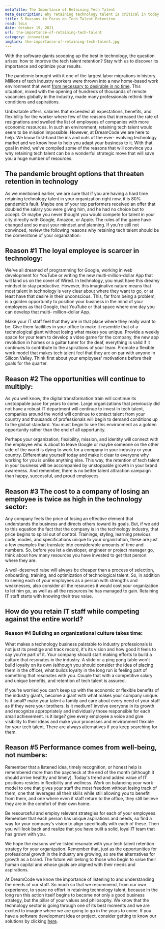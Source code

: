 ```yaml
---
metaTitle: The Importance of Retaining Tech Talent
meta_description: Why retaining technology talent is critical in today's world. Information and tips to improve IT staff retention.
title: 5 Reasons to Focus on Tech Talent Retention
read: 5min
date: October 19, 2021
url: the-importance-of-retaining-tech-talent
category: innovation
imglink: the-importance-of-retaining-tech-talent.jpg
---
```


With the software giants scooping up the best in technology, the question arises: how to improve the tech talent retention? Stay with us to discover its importance and optimize your results.

The pandemic brought with it one of the largest labor migrations in history. Millions of tech industry workers were thrown into a new home-based work environment that went [from necessary to desirable in no time](https://www.dreamcodesoft.com/en/blog/remote-working-in-software-development). This situation, mixed with the opening of hundreds of thousands of remote vacancies globally in the industry, made many professionals rethink their conditions and aspirations.

Unbeatable offers, salaries that exceeded all expectations, benefits, and flexibility for the worker where few of the reasons that increased the rate of resignations and swelled the list of employees of companies with more economic resources. In such an environment, retaining tech talent would seem to be mission impossible. However, at DreamCode we are here to help. We know first-hand the ins and outs of the ever- evolving technology market and we know how to help you adapt your business to it. With that goal in mind, we've compiled some of the reasons that will convince you why retaining tech talent can be a wonderful strategic move that will save you a huge number of resources.

## **The pandemic brought options that threaten retention in technology**

As we mentioned earlier, we are sure that if you are having a hard time retaining technology talent in your organization right now, it is 80% pandemic’s fault. Maybe one of your top performers received an offer that doubled the salary you were giving him, and he had no choice but to accept. Or maybe you never thought you would compete for talent in your city directly with Google, Amazon, or Apple. The rules of the game have changed and so must your mindset and planning. If you're still not convinced, review the following reasons why retaining tech talent should be the cornerstone of your organization:

## **Reason #1 The loyal employee is scarcer in technology:**

We've all dreamed of programming for Google, working in web development for YouTube or writing the new multi-million-dollar App that will land us on the cover of Wired. In technology, you must have this dreamy mindset to stay productive. However, this imaginative nature means that most talent in technology is very clear about where they want to go, or at least have that desire in their unconscious. This, far from being a problem, is a golden opportunity to position your business in the mind of your employees as that Google, that YouTube or that space where one day you can develop that multi- million-dollar App.

Make your IT staff feel that they are in that place where they really want to be. Give them facilities in your office to make it resemble that of a technological giant without losing what makes you unique. Provide a weekly space for your team to develop a video game for the company, the new app revolution in homes or a guitar tuner for the deaf, everything is valid if it continues to contribute to the aspirations of your team. Promote a flexible work model that makes tech talent feel that they are on par with anyone in Silicon Valley. Think first about your employees' motivations before their goals for the quarter.

## **Reason #2 The opportunities will continue to multiply:**

As you well know, the digital transformation train will continue its unstoppable pace for years to come. Large organizations that previously did not have a robust IT department will continue to invest in tech talent, companies around the world will continue to contact talent from your country and thousands of professionals will begin to demand conditions up to the global standard. You must begin to see this environment as a golden opportunity rather than the end of all opportunity.

Perhaps your organization, flexibility, mission, and identity will connect with the employee who is about to leave Google or maybe someone on the other side of the world is dying to work for a company in your industry or your country. Differentiate yourself today and make it clear to everyone why working for you is unlike anything else. This way, the retention of tech talent in your business will be accompanied by unstoppable growth in your brand awareness. And remember, there is no better talent attraction campaign than happy, successful, and proud employees.

## **Reason #3 The cost to a company of losing an employee is twice as high in the technology sector:**

Any company feels the price of losing an effective element that understands the business and directs others toward its goals. But, if we add to this equation the fact that the company is in the technology industry, that price begins to spiral out of control. Trainings, styling, learning previous code, modes, and specifications unique to your organization, these are just a few examples that translate into considerable amounts of time and numbers. So, before you let a developer, engineer or project manager go, think about how many resources you have invested to get that person where they are.

A well-deserved raise will always be cheaper than a process of selection, onboarding, training, and optimization of technological talent. So, in addition to seeing each of your employees as a person with strengths and weaknesses, also consider all the resources it would cost your organization to let him go, as well as all the resources he has managed to gain. Retaining IT staff starts with knowing their true value.

## **How do you retain IT staff while competing against the entire world?**

### **Reason #4 Building an organizational culture takes time:**

What makes a technology business palatable to industry professionals is not just its prestige and track record, it's its vision and how good it feels to say you're part of it. Your company should start making efforts to build a culture that resonates in the industry. A slide or a ping pong table won't build loyalty on its own (although you should consider the idea of placing them in the office), what builds loyalty in the long run is feeling part of something that resonates with you. Couple that with a competitive salary and unique benefits, and retention of tech talent is assured.

If you're worried you can't keep up with the economic or flexible benefits of the industry giants, become a giant with what makes your company unique. Is it small? make your talent a family and care about every need of your staff as if they were your brothers. Is it medium? involve everyone in its growth and recognize appropriately and individually those responsible for each small achievement. Is it large? give every employee a voice and give visibility to their ideas and make your processes and environment flexible for your tech talent. There are always alternatives if you keep searching for them.

## **Reason #5 Performance comes from well-being, not numbers:**

Remember that a listened idea, timely recognition, or honest help is remembered more than the paycheck at the end of the month (although it should arrive healthy and timely). Today's trend and added value of IT positions resides in flexibility and wellness. Work on balancing your work model to one that gives your staff the most freedom without losing track of them, one that leverages all their skills while still allowing you to benefit from them, and one where even if staff return to the office, they still believe they are in the comfort of their own home.

Be resourceful and employ relevant strategies for each of your employees. Remember that each person has unique aspirations and needs, so find a way for your company's vision to align specifically with each of these. Then you will look back and realize that you have built a solid, loyal IT team that has grown with you.

We hope the reasons we've listed resonate with your tech talent retention strategy for your organization. Remember that, just as the opportunities for professional growth in the industry are growing, so are the alternatives for growth as a brand. The future will belong to those who begin to value their human capital and whose goals are aligned with their needs and aspirations.

At DreamCode we know the importance of listening to and understanding the needs of our staff. So much so that we recommend, from our own experience, to spare no effort in retaining technology talent, because in the long run this action itself begins to become not only a good business strategy, but the pillar of your values and philosophy. We know that the technology sector is going through one of its best moments and we are excited to imagine where we are going to go in the years to come. If you have a software development idea or project, consider getting to know our solutions by clicking [here](https://www.dreamcodesoft.com/en/services).
